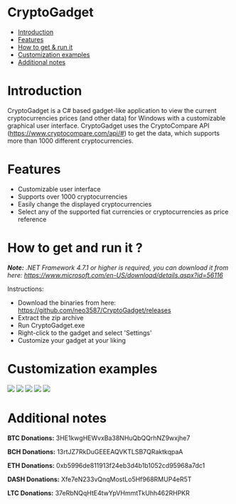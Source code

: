 # CryptoGadget

- [Introduction](#introduction)
- [Features](#features)
- [How to get & run it](#get_run)
- [Customization examples](#examples)
- [Additional notes](#notes)

# <a name ="introduction"></a> Introduction

CryptoGadget is a C# based gadget-like application to view the current cryptocurrencies prices (and other data) for Windows with a customizable graphical user interface. CryptoGadget uses the CryptoCompare API (https://www.cryptocompare.com/api/#) to get the data, which supports more than 1000 different cryptocurrencies.

# <a name="features"></a> Features

- Customizable user interface
- Supports over 1000 cryptocurrencies
- Easily change the displayed cryptocurrencies
- Select any of the supported fiat currencies or cryptocurrencies as price reference

# <a name="get_run"></a> How to get and run it ?

<i>**Note:** .NET Framework 4.7.1 or higher is required, you can download it from here: https://www.microsoft.com/en-US/download/details.aspx?id=56116</i>

Instructions: 
- Download the binaries from here: https://github.com/neo3587/CryptoGadget/releases
- Extract the zip archive
- Run CryptoGadget.exe
- Right-click to the gadget and select 'Settings'
- Customize your gadget at your liking

# <a name="examples"></a> Customization examples

<img src="https://i.imgur.com/JbpMrRU.png" /> <img src="https://i.imgur.com/akTk6a8.png" /> <img src="https://i.imgur.com/WrBOFiE.png" /> <img src="https://i.imgur.com/P5R1tO6.png" /> <img src="https://i.imgur.com/AIWLtZ7.png" />

# <a name="notes"></a> Additional notes



**BTC Donations:** 3HE1kwgHEWvxBa38NHuQbQQrhNZ9wxjhe7

**BCH Donations:** 13rtJZ7RkDuGEEEAQVKTLSB7QRaktkqpaA

**ETH Donations:** 0xb5996de811913f24eb3d4b1b1052cd95968a7dc1

**DASH Donations:** Xfe7eN233vQnqMostLo5Hf968RMUP4eR5T

**LTC Donations:** 37eRbNQqHtE4twYpVHmmtTkUhh462RHPKR

